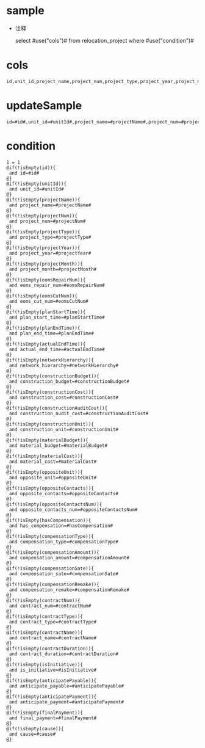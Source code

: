 sample
===
* 注释

	select #use("cols")# from relocation_project  where  #use("condition")#

cols
===
	id,unit_id,project_name,project_num,project_type,project_year,project_month,eoms_repair_num,eoms_cut_num,plan_start_time,plan_end_time,actual_end_time,network_hierarchy,construction_budget,construction_cost,construction_audit_cost,construction_unit,material_budget,material_cost,opposite_unit,opposite_contacts,opposite_contacts_num,has_compensation,compensation_type,compensation_amount,compensation_sate,compensation_remake,contract_num,contract_type,contract_name,contract_duration,is_initiative,anticipate_payable,anticipate_payment,final_payment,cause

updateSample
===
	
	id=#id#,unit_id=#unitId#,project_name=#projectName#,project_num=#projectNum#,project_type=#projectType#,project_year=#projectYear#,project_month=#projectMonth#,eoms_repair_num=#eomsRepairNum#,eoms_cut_num=#eomsCutNum#,plan_start_time=#planStartTime#,plan_end_time=#planEndTime#,actual_end_time=#actualEndTime#,network_hierarchy=#networkHierarchy#,construction_budget=#constructionBudget#,construction_cost=#constructionCost#,construction_audit_cost=#constructionAuditCost#,construction_unit=#constructionUnit#,material_budget=#materialBudget#,material_cost=#materialCost#,opposite_unit=#oppositeUnit#,opposite_contacts=#oppositeContacts#,opposite_contacts_num=#oppositeContactsNum#,has_compensation=#hasCompensation#,compensation_type=#compensationType#,compensation_amount=#compensationAmount#,compensation_sate=#compensationSate#,compensation_remake=#compensationRemake#,contract_num=#contractNum#,contract_type=#contractType#,contract_name=#contractName#,contract_duration=#contractDuration#,is_initiative=#isInitiative#,anticipate_payable=#anticipatePayable#,anticipate_payment=#anticipatePayment#,final_payment=#finalPayment#,cause=#cause#

condition
===

	1 = 1  
	@if(!isEmpty(id)){
	 and id=#id#
	@}
	@if(!isEmpty(unitId)){
	 and unit_id=#unitId#
	@}
	@if(!isEmpty(projectName)){
	 and project_name=#projectName#
	@}
	@if(!isEmpty(projectNum)){
	 and project_num=#projectNum#
	@}
	@if(!isEmpty(projectType)){
	 and project_type=#projectType#
	@}
	@if(!isEmpty(projectYear)){
	 and project_year=#projectYear#
	@}
	@if(!isEmpty(projectMonth)){
	 and project_month=#projectMonth#
	@}
	@if(!isEmpty(eomsRepairNum)){
	 and eoms_repair_num=#eomsRepairNum#
	@}
	@if(!isEmpty(eomsCutNum)){
	 and eoms_cut_num=#eomsCutNum#
	@}
	@if(!isEmpty(planStartTime)){
	 and plan_start_time=#planStartTime#
	@}
	@if(!isEmpty(planEndTime)){
	 and plan_end_time=#planEndTime#
	@}
	@if(!isEmpty(actualEndTime)){
	 and actual_end_time=#actualEndTime#
	@}
	@if(!isEmpty(networkHierarchy)){
	 and network_hierarchy=#networkHierarchy#
	@}
	@if(!isEmpty(constructionBudget)){
	 and construction_budget=#constructionBudget#
	@}
	@if(!isEmpty(constructionCost)){
	 and construction_cost=#constructionCost#
	@}
	@if(!isEmpty(constructionAuditCost)){
	 and construction_audit_cost=#constructionAuditCost#
	@}
	@if(!isEmpty(constructionUnit)){
	 and construction_unit=#constructionUnit#
	@}
	@if(!isEmpty(materialBudget)){
	 and material_budget=#materialBudget#
	@}
	@if(!isEmpty(materialCost)){
	 and material_cost=#materialCost#
	@}
	@if(!isEmpty(oppositeUnit)){
	 and opposite_unit=#oppositeUnit#
	@}
	@if(!isEmpty(oppositeContacts)){
	 and opposite_contacts=#oppositeContacts#
	@}
	@if(!isEmpty(oppositeContactsNum)){
	 and opposite_contacts_num=#oppositeContactsNum#
	@}
	@if(!isEmpty(hasCompensation)){
	 and has_compensation=#hasCompensation#
	@}
	@if(!isEmpty(compensationType)){
	 and compensation_type=#compensationType#
	@}
	@if(!isEmpty(compensationAmount)){
	 and compensation_amount=#compensationAmount#
	@}
	@if(!isEmpty(compensationSate)){
	 and compensation_sate=#compensationSate#
	@}
	@if(!isEmpty(compensationRemake)){
	 and compensation_remake=#compensationRemake#
	@}
	@if(!isEmpty(contractNum)){
	 and contract_num=#contractNum#
	@}
	@if(!isEmpty(contractType)){
	 and contract_type=#contractType#
	@}
	@if(!isEmpty(contractName)){
	 and contract_name=#contractName#
	@}
	@if(!isEmpty(contractDuration)){
	 and contract_duration=#contractDuration#
	@}
	@if(!isEmpty(isInitiative)){
	 and is_initiative=#isInitiative#
	@}
	@if(!isEmpty(anticipatePayable)){
	 and anticipate_payable=#anticipatePayable#
	@}
	@if(!isEmpty(anticipatePayment)){
	 and anticipate_payment=#anticipatePayment#
	@}
	@if(!isEmpty(finalPayment)){
	 and final_payment=#finalPayment#
	@}
	@if(!isEmpty(cause)){
	 and cause=#cause#
	@}
	
	